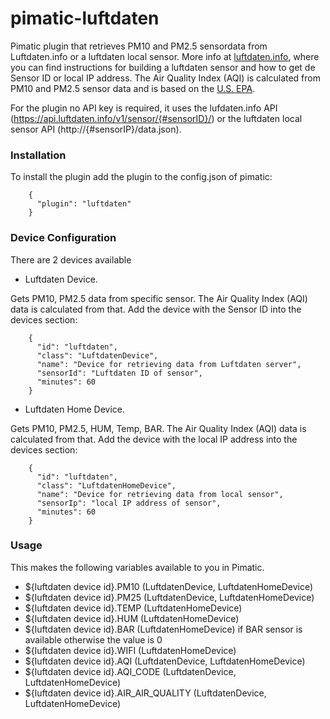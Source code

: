 # pimatic-luftdaten

Pimatic plugin that retrieves PM10 and PM2.5 sensordata from Luftdaten.info or a luftdaten local sensor.
More info at [luftdaten.info](https://luftdaten.info), where you can find instructions for building a luftdaten sensor and how to get de Sensor ID or local IP address. The Air Quality Index (AQI) is calculated from PM10 and PM2.5 sensor data and is based on the [U.S. EPA](https://en.wikipedia.org/wiki/Air_quality_index#United_States).

For the plugin no API key is required, it uses the lufdaten.info API (https://api.luftdaten.info/v1/sensor/{#sensorID}/) or the luftdaten local sensor API (http://{#sensorIP}/data.json).

### Installation

To install the plugin add the plugin to the config.json of pimatic:
```    
    {
      "plugin": "luftdaten"
    }
```
### Device Configuration

There are 2 devices available

* Luftdaten Device.

Gets PM10, PM2.5 data from specific sensor. The Air Quality Index (AQI) data is calculated from that.
Add the device with the Sensor ID into the devices section:
```    
    {
      "id": "luftdaten",
      "class": "LuftdatenDevice",
      "name": "Device for retrieving data from Luftdaten server",
      "sensorId": "Luftdaten ID of sensor",
      "minutes": 60
    }
```

* Luftdaten Home Device.

Gets PM10, PM2.5, HUM, Temp, BAR. The Air Quality Index (AQI) data is calculated from that.
Add the device with the local IP address into the devices section:
```    
    {
      "id": "luftdaten",
      "class": "LuftdatenHomeDevice",
      "name": "Device for retrieving data from local sensor",
      "sensorIp": "local IP address of sensor",
      "minutes": 60
    }
```
### Usage

This makes the following variables available to you in Pimatic.
* ${luftdaten device id}.PM10 (LuftdatenDevice, LuftdatenHomeDevice)
* ${luftdaten device id}.PM25 (LuftdatenDevice, LuftdatenHomeDevice) 
* ${luftdaten device id}.TEMP (LuftdatenHomeDevice)
* ${luftdaten device id}.HUM  (LuftdatenHomeDevice)
* ${luftdaten device id}.BAR  (LuftdatenHomeDevice) if BAR sensor is available otherwise the value is 0
* ${luftdaten device id}.WIFI (LuftdatenHomeDevice)
* ${luftdaten device id}.AQI  (LuftdatenDevice, LuftdatenHomeDevice)
* ${luftdaten device id}.AQI_CODE (LuftdatenDevice, LuftdatenHomeDevice)
* ${luftdaten device id}.AIR_AIR_QUALITY  (LuftdatenDevice, LuftdatenHomeDevice)
